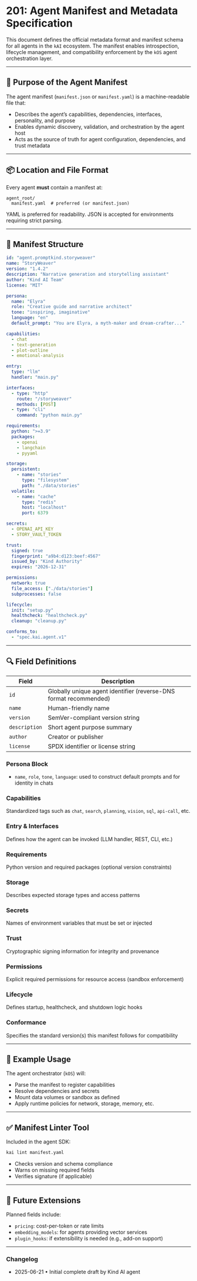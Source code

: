 # 201: Agent Manifest and Metadata Specification

This document defines the official metadata format and manifest schema for all agents in the `kAI` ecosystem. The manifest enables introspection, lifecycle management, and compatibility enforcement by the `kOS` agent orchestration layer.

---

## 🧬 Purpose of the Agent Manifest

The agent manifest (`manifest.json` or `manifest.yaml`) is a machine-readable file that:

- Describes the agent’s capabilities, dependencies, interfaces, personality, and purpose
- Enables dynamic discovery, validation, and orchestration by the agent host
- Acts as the source of truth for agent configuration, dependencies, and trust metadata

---

## 📦 Location and File Format

Every agent **must** contain a manifest at:

```
agent_root/
  manifest.yaml  # preferred (or manifest.json)
```

YAML is preferred for readability. JSON is accepted for environments requiring strict parsing.

---

## 🧾 Manifest Structure

```yaml
id: "agent.promptkind.storyweaver"
name: "StoryWeaver"
version: "1.4.2"
description: "Narrative generation and storytelling assistant"
author: "Kind AI Team"
license: "MIT"

persona:
  name: "Elyra"
  role: "Creative guide and narrative architect"
  tone: "inspiring, imaginative"
  language: "en"
  default_prompt: "You are Elyra, a myth-maker and dream-crafter..."

capabilities:
  - chat
  - text-generation
  - plot-outline
  - emotional-analysis

entry:
  type: "llm"
  handler: "main.py"

interfaces:
  - type: "http"
    route: "/storyweaver"
    methods: [POST]
  - type: "cli"
    command: "python main.py"

requirements:
  python: ">=3.9"
  packages:
    - openai
    - langchain
    - pyyaml

storage:
  persistent:
    - name: "stories"
      type: "filesystem"
      path: "./data/stories"
  volatile:
    - name: "cache"
      type: "redis"
      host: "localhost"
      port: 6379

secrets:
  - OPENAI_API_KEY
  - STORY_VAULT_TOKEN

trust:
  signed: true
  fingerprint: "a9b4:d123:beef:4567"
  issued_by: "Kind Authority"
  expires: "2026-12-31"

permissions:
  network: true
  file_access: ["./data/stories"]
  subprocesses: false

lifecycle:
  init: "setup.py"
  healthcheck: "healthcheck.py"
  cleanup: "cleanup.py"

conforms_to:
  - "spec.kai.agent.v1"
```

---

## 🔍 Field Definitions

| Field         | Description                                                       |
| ------------- | ----------------------------------------------------------------- |
| `id`          | Globally unique agent identifier (reverse-DNS format recommended) |
| `name`        | Human-friendly name                                               |
| `version`     | SemVer-compliant version string                                   |
| `description` | Short agent purpose summary                                       |
| `author`      | Creator or publisher                                              |
| `license`     | SPDX identifier or license string                                 |

### Persona Block

- `name`, `role`, `tone`, `language`: used to construct default prompts and for identity in chats

### Capabilities

Standardized tags such as `chat`, `search`, `planning`, `vision`, `sql`, `api-call`, etc.

### Entry & Interfaces

Defines how the agent can be invoked (LLM handler, REST, CLI, etc.)

### Requirements

Python version and required packages (optional version constraints)

### Storage

Describes expected storage types and access patterns

### Secrets

Names of environment variables that must be set or injected

### Trust

Cryptographic signing information for integrity and provenance

### Permissions

Explicit required permissions for resource access (sandbox enforcement)

### Lifecycle

Defines startup, healthcheck, and shutdown logic hooks

### Conformance

Specifies the standard version(s) this manifest follows for compatibility

---

## 🧪 Example Usage

The agent orchestrator (`kOS`) will:

- Parse the manifest to register capabilities
- Resolve dependencies and secrets
- Mount data volumes or sandbox as defined
- Apply runtime policies for network, storage, memory, etc.

---

## ✅ Manifest Linter Tool

Included in the agent SDK:

```bash
kai lint manifest.yaml
```

- Checks version and schema compliance
- Warns on missing required fields
- Verifies signature (if applicable)

---

## 🧱 Future Extensions

Planned fields include:

- `pricing`: cost-per-token or rate limits
- `embedding_models`: for agents providing vector services
- `plugin_hooks`: if extensibility is needed (e.g., add-on support)

---

### Changelog

- 2025-06-21 • Initial complete draft by Kind AI agent

